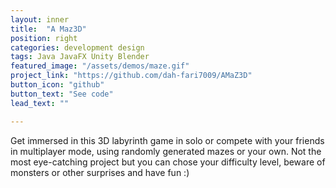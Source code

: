```yaml
---
layout: inner
title:  "A Maz3D"
position: right
categories: development design
tags: Java JavaFX Unity Blender
featured_image: "/assets/demos/maze.gif"
project_link: "https://github.com/dah-fari7009/AMaZ3D"
button_icon: "github"
button_text: "See code"
lead_text: ""

---
```

Get immersed in this 3D labyrinth game in solo or compete with your friends in multiplayer mode, using randomly generated mazes or your own. 
Not the most eye-catching project but you can chose your difficulty level, beware of monsters or other surprises and have fun :)
